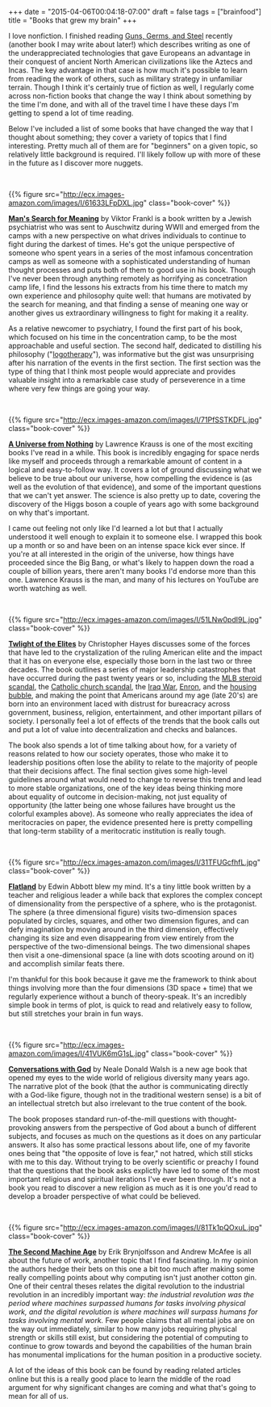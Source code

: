 +++
date = "2015-04-06T00:04:18-07:00"
draft = false
tags = ["brainfood"]
title = "Books that grew my brain"
+++

I love nonfiction. I finished reading [Guns, Germs, and Steel](http://www.amazon.com/Guns-Germs-Steel-Fates-Societies/dp/0393317552) recently (another book I may write about later!) which describes writing as one of the underappreciated technologies that gave Europeans an advantage in their conquest of ancient North American civilizations like the Aztecs and Incas. The key advantage in that case is how much it's possible to learn from reading the work of others, such as military strategy in unfamiliar terrain. Though I think it's certainly true of fiction as well, I regularly come across non-fiction books that change the way I think about something by the time I'm done, and with all of the travel time I have these days I'm getting to spend a lot of time reading.

Below I've included a list of some books that have changed the way that I thought about something; they cover a variety of topics that I find interesting. Pretty much all of them are for "beginners" on a given topic, so relatively little background is required. I'll likely follow up with more of these in the future as I discover more nuggets.

<div class="gap" style="clear:both">&nbsp;</div>

{{% figure src="http://ecx.images-amazon.com/images/I/61633LFpDXL.jpg" class="book-cover" %}}

[**Man's Search for Meaning**](http://www.amazon.com/Mans-Search-Meaning-Viktor-Frankl/dp/080701429X) by Viktor Frankl is a book written by a Jewish psychiatrist who was sent to Auschwitz during WWII and emerged from the camps with a new perspective on what drives individuals to continue to fight during the darkest of times. He's got the unique perspective of someone who spent years in a series of the most infamous concentration camps as well as someone with a sophisticated understanding of human thought processes and puts both of them to good use in his book. Though I've never been through anything remotely as horrifying as concetration camp life, I find the lessons his extracts from his time there to match my own experience and philosophy quite well: that humans are motivated by the search for meaning, and that finding a sense of meaning one way or another gives us extraordinary willingness to fight for making it a reality.

As a relative newcomer to psychiatry, I found the first part of his book, which focused on his time in the concentration camp, to be the most approachable and useful section. The second half, dedicated to distilling his philosophy ("[logotherapy](http://en.wikipedia.org/wiki/Logotherapy)"), was informative but the gist was unsurprising after his narration of the events in the first section. The first section was the type of thing that I think most people would appreciate and provides valuable insight into a remarkable case study of perseverence in a time where very few things are going your way.

<div class="gap" style="clear:both">&nbsp;</div>

{{% figure src="http://ecx.images-amazon.com/images/I/71PfSSTKDFL.jpg" class="book-cover" %}}

[**A Universe from Nothing**](http://www.amazon.com/Universe-Nothing-There-Something-Rather/dp/1451624468) by Lawrence Krauss is one of the most exciting books I've read in a while. This book is incredibly engaging for space nerds like myself and proceeds through a remarkable amount of content in a logical and easy-to-follow way. It covers a lot of ground discussing what we believe to be true about our universe, how compelling the evidence is (as well as the evolution of that evidence), and some of the important questions that we can't yet answer. The science is also pretty up to date, covering the discovery of the Higgs boson a couple of years ago with some background on why that's important.

I came out feeling not only like I'd learned a lot but that I actually understood it well enough to explain it to someone else. I wrapped this book up a month or so and have been on an intense space kick ever since. If you're at all interested in the origin of the universe, how things have proceeded since the Big Bang, or what's likely to happen down the road a couple of billion years, there aren't many books I'd endorse more than this one. Lawrence Krauss is the man, and many of his lectures on YouTube are worth watching as well.

<div class="gap" style="clear:both">&nbsp;</div>

{{% figure src="http://ecx.images-amazon.com/images/I/51LNw0pdI9L.jpg" class="book-cover" %}}

[**Twlight of the Elites**](http://www.amazon.com/Twilight-Elites-America-After-Meritocracy/dp/0307720462) by Christopher Hayes discusses some of the forces that have led to the crystalization of the ruling American elite and the impact that it has on everyone else, especially those born in the last two or three decades. The book outlines a series of major leadership catastrophes that have occurred during the past twenty years or so, including the [MLB steroid scandal](https://en.wikipedia.org/wiki/Biogenesis_baseball_scandal), the [Catholic church scandal](https://en.wikipedia.org/wiki/Catholic_Church_sexual_abuse_cases), the [Iraq War](https://en.wikipedia.org/wiki/Iraq_War), [Enron](https://en.wikipedia.org/wiki/Enron_scandal), and the [housing bubble](https://en.wikipedia.org/wiki/Subprime_mortgage_crisis), and making the point that Americans around my age (late 20's) are born into an environment laced with distrust for bureacracy across government, business, religion, entertainment, and other important pillars of society. I personally feel a lot of effects of the trends that the book calls out and put a lot of value into decentralization and checks and balances.

The book also spends a lot of time talking about how, for a variety of reasons related to how our society operates, those who make it to leadership positions often lose the ability to relate to the majority of people that their decisions affect. The final section gives some high-level guidelines around what would need to change to reverse this trend and lead to more stable organizations, one of the key ideas being thinking more about equality of outcome in decision-making, not just equality of opportunity (the latter being one whose failures have brought us the colorful examples above). As someone who really appreciates the idea of meritocracies on paper, the evidence presented here is pretty compelling that long-term stability of a meritocratic institution is really tough.

<div class="gap" style="clear:both">&nbsp;</div>

{{% figure src="http://ecx.images-amazon.com/images/I/31TFUGcfhfL.jpg" class="book-cover" %}}

[**Flatland**](http://www.amazon.com/Flatland-Illustrated-Edwin-Abbott/dp/1623750318) by Edwin Abbott blew my mind. It's a tiny little book written by a teacher and religious leader a while back that explores the complex concept of dimensionality from the perspective of a sphere, who is the protagonist. The sphere (a three dimensional figure) visits two-dimension spaces populated by circles, squares, and other two dimension figures, and can defy imagination by moving around in the third dimension, effectively changing its size and even disappearing from view entirely from the perspective of the two-dimensional beings. The two dimensional shapes then visit a one-dimensional space (a line with dots scooting around on it) and accomplish similar feats there.

I'm thankful for this book because it gave me the framework to think about things involving more than the four dimensions (3D space + time) that we regularly experience without a bunch of theory-speak. It's an incredibly simple book in terms of plot, is quick to read and relatively easy to follow, but still stretches your brain in fun ways.

<div class="gap" style="clear:both">&nbsp;</div>

{{% figure src="http://ecx.images-amazon.com/images/I/41VUK6mG1sL.jpg" class="book-cover" %}}

[**Conversations with God**](http://www.amazon.com/Flatland-Illustrated-Edwin-Abbott/dp/1623750318) by Neale Donald Walsh is a new age book that opened my eyes to the wide world of religious diversity many years ago. The narrative plot of the book (that the author is communicating directly with a God-like figure, though not in the traditional western sense) is a bit of an intellectual stretch but also irrelevant to the true content of the book. 

The book proposes standard run-of-the-mill questions with thought-provoking answers from the perspective of God about a bunch of different subjects, and focuses as much on the questions as it does on any particular answers. It also has some practical lessons about life, one of my favorite ones being that "the opposite of love is fear," not hatred, which still sticks with me to this day. Without trying to be overly scientific or preachy I found that the questions that the book asks explictly have led to some of the most important religious and spiritual iterations I've ever been through. It's not a book you read to discover a new religion as much as it is one you'd read to develop a broader perspective of what could be believed.

<div class="gap" style="clear:both">&nbsp;</div>

{{% figure src="http://ecx.images-amazon.com/images/I/81Tk1pQOxuL.jpg" class="book-cover" %}}

[**The Second Machine Age**](http://www.amazon.com/Flatland-Illustrated-Edwin-Abbott/dp/1623750318) by Erik Brynjolfsson and Andrew McAfee is all about the future of work, another topic that I find fascinating. In my opinion the authors hedge their bets on this one a bit too much after making some really compelling points about why computing isn't just another cotton gin. One of their central theses relates the digital revolution to the industrial revolution in an incredibly important way: _the industrial revolution was the period where machines surpassed humans for tasks involving physical work, and the digital revolution is where machines will surpass humans for tasks involving mental work._ Few people claims that all mental jobs are on the way out immediately, similar to how many jobs requiring physical strength or skills still exist, but considering the potential of computing to continue to grow towards and beyond the capabilities of the human brain has monumental implications for the human position in a productive society. 

A lot of the ideas of this book can be found by reading related articles online but this is a really good place to learn the middle of the road argument for why significant changes are coming and what that's going to mean for all of us.